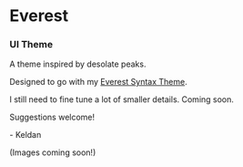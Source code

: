 # Everest
### UI Theme

A theme inspired by desolate peaks.

Designed to go with my [Everest Syntax Theme](https://atom.io/themes/everest-syntax).

I still need to fine tune a lot of smaller details. Coming soon.

Suggestions welcome!

\- Keldan

(Images coming soon!)
